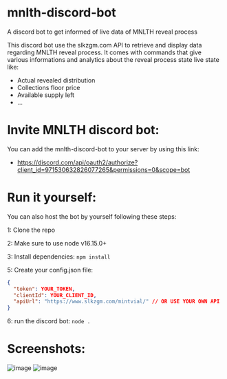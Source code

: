 # mnlth-discord-bot
A discord bot to get informed of live data of MNLTH reveal process

This discord bot use the slkzgm.com API to retrieve and display data regarding MNLTH reveal process.
It comes with commands that give various informations and analytics about the reveal process state live state like:
- Actual revealed distribution
- Collections floor price
- Available supply left
- ...

# Invite MNLTH discord bot: 

You can add the mnlth-discord-bot to your server by using this link:

- https://discord.com/api/oauth2/authorize?client_id=971530632826077265&permissions=0&scope=bot

# Run it yourself:

You can also host the bot by yourself following these steps:

1: Clone the repo

2: Make sure to use node v16.15.0+

3: Install dependencies: `npm install`

5: Create your config.json file:

```json
{
  "token": YOUR_TOKEN,
  "clientId": YOUR_CLIENT_ID,
  "apiUrl": "https://www.slkzgm.com/mintvial/" // OR USE YOUR OWN API
}
```

6: run the discord bot: `node .`

# Screenshots:

![image](https://user-images.githubusercontent.com/105301169/167681233-55096972-b16e-44c2-a65a-76e7977b27a1.png)
![image](https://user-images.githubusercontent.com/105301169/167682627-688c9173-ebc2-4156-bc68-bab0a3732d77.png)

